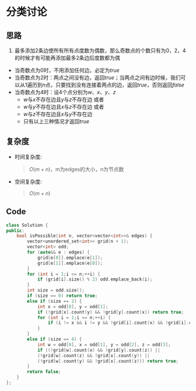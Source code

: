 # 分类讨论
## 思路
1. 最多添加$2$条边使所有所有点度数为偶数，那么奇数点的个数只有为$0，2，4$的时候才有可能再添加最多$2$条边后度数都为偶
- 当奇数点为$0$时，不用添加任何边，必定为$true$
- 当奇数点为$2$时：两点之间没有边，返回$true$；当两点之间有边时候，我们可以从$1$遍历到$n$点，只要找到没有连接着两点的边，返回$true$，否则返回$false$
- 当奇数点为$4$时：设$4$个点分别为$w$、$x$、$y$、$z$
  - $w$与$x$不存在边且$y$与$z$不存在边 或者
  - $w$与$y$不存在边且$x$与$z$不存在边 或者
  - $w$与$z$不存在边且$x$与$y$不存在边
  - 只有以上三种情况才返回$true$
## 复杂度
- 时间复杂度:
  > $O(m+n)$，m为edges的大小，n为节点数
- 空间复杂度:
  > $O(m+n)$

## Code
```C++ []
class Solution {
public:
    bool isPossible(int n, vector<vector<int>>& edges) {
        vector<unordered_set<int>> grid(n + 1);
        vector<int> odd;
        for (auto&& e : edges) {
            grid[e[0]].emplace(e[1]);
            grid[e[1]].emplace(e[0]);
        }
        for (int i = 1;i <= n;++i) {
            if (grid[i].size() % 2) odd.emplace_back(i);
        }
        int size = odd.size();
        if (size == 0) return true;
        else if (size == 2) {
            int x = odd[0], y = odd[1];
            if (!grid[x].count(y) && !grid[y].count(x)) return true;
            for (int i = 1;i <= n;++i) {
                if (i != x && i != y && !grid[i].count(x) && !grid[i].count(y)) return true;
            }
        }
        else if (size == 4) {
            int w = odd[0], x = odd[1], y = odd[2], z = odd[3];
            if ((!grid[w].count(x) && !grid[y].count(z)) ||
            (!grid[w].count(z) && !grid[x].count(y)) ||
            (!grid[w].count(y) && !grid[x].count(z))) return true;
        }
        return false;
    }
};
```